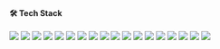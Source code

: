 #### 🛠 Tech Stack
<p align="left">
  <a><img src="https://img.shields.io/badge/-C++-05122A?style=flat&logo=c%2B%2B"/></a>
  <a><img src="https://img.shields.io/badge/-Golang-05122A?style=flat&logo=go"/></a>
  <a><img src="https://img.shields.io/badge/-JavaScript-05122A?style=flat&logo=javascript"/></a>
  <a><img src="https://img.shields.io/badge/-React-05122A?style=flat&logo=react"/></a>
  <a><img src="https://img.shields.io/badge/-Next.js-05122A?style=flat&logo=next.js"/></a>
  <a><img src="https://img.shields.io/badge/-Vuejs-05122A?style=flat&logo=vue.js"/></a>
  <a><img src="https://img.shields.io/badge/-Nuxt-05122A?style=flat&logo=nuxt.js"/></a>
  <a><img src="https://img.shields.io/badge/-Redis-05122A?style=flat&logo=redis"/></a>
  <a><img src="https://img.shields.io/badge/-Express.js-05122A?style=flat&logo=express"/></a>
  <a><img src="https://img.shields.io/badge/-MongoDB-05122A?style=flat-square&logo=mongodb"/></a>
  <a><img src="https://img.shields.io/badge/-Postgres-05122A?style=flat-square&logo=postgresql"/></a>
  <a><img src="https://img.shields.io/badge/-AWS-05122A?style=flat&logo=amazonwebservices"/></a>
  <a><img src="https://img.shields.io/badge/-CI/CD Tools-05122A?style=flat-square&logo=githubactions"/></a>
  <a><img src="https://img.shields.io/badge/-Docker-05122A?style=flat&logo=docker"/></a>
  <a><img src="https://img.shields.io/badge/-Git-05122A?style=flat-square&logo=git"/></a>
  <a><img src="https://img.shields.io/badge/-Prisma-05122A?style=flat-square&logo=prisma"/></a>
  <a><img src="https://img.shields.io/badge/-TailwindCSS-05122A?style=flat-square&logo=tailwindcss"/></a>
  <a><img src="https://img.shields.io/badge/-CSS-05122A?style=flat-square&logo=css3"/></a>
</p>
